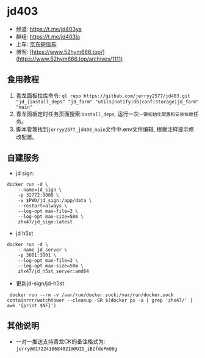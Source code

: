 # jd403

- 频道: https://t.me/jd403ya
- 群组: https://t.me/jd403la
- 上车: [京东短信车](https://jdc.52hym666.top/)
- 博客: [https://www.52hym666.top/](https://www.52hym666.top/archives/1111)
## 食用教程
1. 青龙面板拉库命令:  `ql repo https://github.com/jerryy2577/jd403.git "jd_|install_deps" "jd_farm" "utils|notify|db|conf|storage|jd_farm" "main"`
2. 青龙面板定时任务页面搜索:`install_deps`, 运行一次`一键初始化配置和安装依赖`任务。
3. 脚本管理找到`jerryy2577_jd403_main`文件中.env文件编辑, 根据注释提示修改配置。

## 自建服务
- jd sign:
```shell
docker run -d \
    --name=jd_sign \
    -p 32772:8080 \
    -v $PWD/jd_sign:/app/data \
    --restart=always \
    --log-opt max-file=2 \
    --log-opt max-size=50m \
    zhx47/jd_sign:latest
```
- jd h5st

```shell
docker run -d \
    --name jd_server \
    -p 3001:3001 \
    --log-opt max-file=2 \
    --log-opt max-size=50m \
    zhx47/jd_h5st_server:amd64
```

- 更新jd-sign/jd-h5st
```shell
 docker run --rm -v /var/run/docker.sock:/var/run/docker.sock containrrr/watchtower --cleanup -SR $(docker ps -a | grep 'zhx47/' | awk '{print $NF}')
```

## 其他说明

- 一对一推送支持青龙CK的备注格式为: `jerry@@1722410684021@@UID_iB2fdePmO6g`
